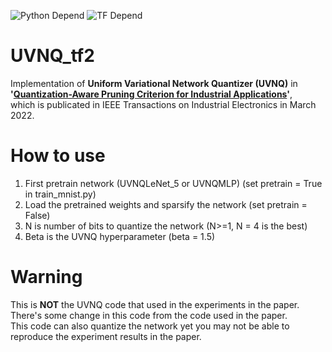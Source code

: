 ![Python Depend](https://img.shields.io/badge/Python-3.6-blue) ![TF Depend](https://img.shields.io/badge/TensorFlow-2.6-orange)

# UVNQ_tf2
Implementation of **Uniform Variational Network Quantizer (UVNQ)** in **'[Quantization-Aware Pruning Criterion for Industrial Applications](https://ieeexplore.ieee.org/document/9398534)'**,<br>
which is publicated in IEEE Transactions on Industrial Electronics in March 2022. 

# How to use
1. First pretrain network (UVNQLeNet_5 or UVNQMLP) (set pretrain = True in train_mnist.py)
2. Load the pretrained weights and sparsify the network (set pretrain = False)
3. N is number of bits to quantize the network (N>=1, N = 4 is the best)  
4. Beta is the UVNQ hyperparameter (beta = 1.5)


# Warning
This is **NOT** the UVNQ code that used in the experiments in the paper. There's some change in this code from the code used in the paper.<br>
This code can also quantize the network yet you may not be able to reproduce the experiment results in the paper. 
